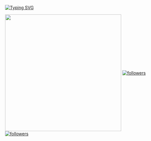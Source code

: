 [![Typing SVG](https://readme-typing-svg.herokuapp.com?color=6CF7B9&lines=Hello+There!+This+is+Moaaz;Penetration+Tester+Specialist)](https://git.io/typing-svg)

<img align='center' src="https://github-readme-stats.vercel.app/api?username=PhotonBolt&show_icons=true&theme=gotham" width="380">


<a href="https://twitter.com/PhotonBo1t">
    <img align='center' alt="followers" title="Follow me on Twitter" src="https://img.shields.io/twitter/follow/PhotonBo1t?color=55960c&labelColor=488207&label=Follow&logo=twitter&logoColor=white&style=for-the-badge"/></a>
  <a href="https://github.com/PhotonBolt">
    <img align='center' alt="followers" title="Follow me on Github" src="https://img.shields.io/github/followers/PhotonBolt?color=236ad3&labelColor=1155ba&style=for-the-badge&logo=github&label=Follow"/></a>
</p>
